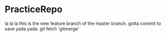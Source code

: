 # PracticeRepo
la la la
this is the new feature branch of the master branch. gotta commit to save yada yada. 
git fetch
'gitmerge'
